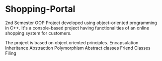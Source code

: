 # Shopping-Portal
2nd Semester OOP Project developed using object-oriented programming in C++. It's a console-based project having functionalities of an online shopping system for customers.

The project is based on object oriented principles.
Encapsulation
Inheritance
Abstraction
Polymorphism
Abstract classes
Friend Classes
Filing
